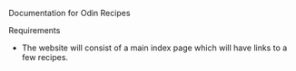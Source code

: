 Documentation for Odin Recipes

Requirements
- The website will consist of a main index page which will have links to a few recipes.
